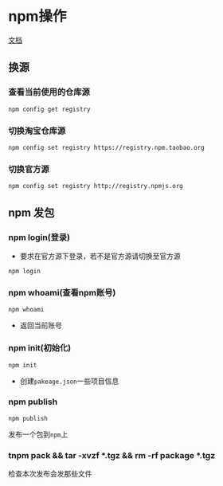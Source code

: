 # npm操作

[文档](https://www.npmjs.cn/)

## 换源

### 查看当前使用的仓库源
`npm config get registry`

### 切换淘宝仓库源
`npm config set registry https://registry.npm.taobao.org`

### 切换官方源
`npm config set registry http://registry.npmjs.org`

## npm 发包

### npm login(登录)

+ 要求在官方源下登录，若不是官方源请切换至官方源

`npm login`

### npm whoami(查看npm账号)

`npm whoami`

+ 返回当前账号

### npm init(初始化)

`npm init`

+ 创建`pakeage.json`一些项目信息

### npm publish

`npm publish`

发布一个包到`npm`上

### tnpm pack && tar -xvzf *.tgz && rm -rf package *.tgz

检查本次发布会发那些文件